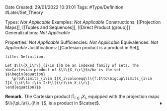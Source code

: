 <div class="topSpace"></div>

Date Created: 29/01/2022 10:31:01
Tags: #Type/Definition #Later/Set_Theory

Types: <i>Not Applicable</i>
Examples: <i>Not Applicable</i>
Constructions: [[Projection Maps]], [[Tuples and Sequences]], [[Direct Product (group)]]
Generalizations: <i>Not Applicable</i>

Properties: <i>Not Applicable</i>
Sufficiencies: <i>Not Applicable</i>
Equivalences: <i>Not Applicable</i>
Justifications: [[Cartesian product is a product in Set]]

``` ad-Definition
title: Definition.

Let $\l\{X_i\r\}_{i\in I}$ be an indexed family of sets. The <b>Cartesian product of $\l\{X_i\r\}$</b> is the set
$$\begin{equation}
   \prod\limits_{i\in I}X_i\coloneqq\l\{f:I\to\bigcup\limits_{i\in I}X_i\st\fa i\in I:f\l(i\r)\in X_i\r\}.
\end{equation}$$

```

<b>Remark.</b> The Cartesian product $\prod_{i\in I}X_i$, equipped with the projection maps $\l\{\pi_i\r\}_{i\in I}$, is a product in $\catset$.<span style="float:right;">$\blacklozenge$</span>
